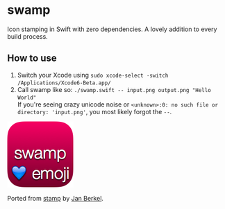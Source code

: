 # swamp

Icon stamping in Swift with zero dependencies. A lovely addition to every build
process.

## How to use


1. Switch your Xcode using `sudo xcode-select -switch /Applications/Xcode6-Beta.app/`
2. Call swamp like so: `./swamp.swift -- input.png output.png "Hello World"`  
   If you're seeing crazy unicode noise or `<unknown>:0: no such file or directory: 'input.png'`, you most likely forgot the `--`.

<img src="./example.png">

Ported from [stamp](https://github.com/jberkel/stamp) by [Jan
Berkel](https://github.com/jberkel).

